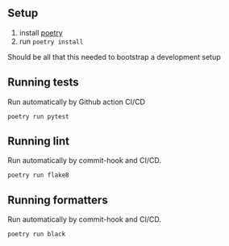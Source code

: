 ## Setup

1. install [poetry](https://python-poetry.org/docs/)
2. run `poetry install`

Should be all that this needed to bootstrap a development setup

## Running tests

Run automatically by Github action CI/CD

`poetry run pytest`

## Running lint

Run automatically by commit-hook and CI/CD.

`poetry run flake8`

## Running formatters

Run automatically by commit-hook and CI/CD.

`poetry run black`
